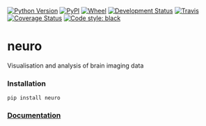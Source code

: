 [![Python Version](https://img.shields.io/pypi/pyversions/neuro.svg)](https://pypi.org/project/neuro)
[![PyPI](https://img.shields.io/pypi/v/neuro.svg)](https://pypi.org/project/neuro)
[![Wheel](https://img.shields.io/pypi/wheel/neuro.svg)](https://pypi.org/project/neuro)
[![Development Status](https://img.shields.io/pypi/status/neuro.svg)](https://github.com/SainsburyWellcomeCentre/neuro)
[![Travis](https://img.shields.io/travis/com/SainsburyWellcomeCentre/neuro?label=Travis%20CI)](
    https://travis-ci.com/SainsburyWellcomeCentre/neuro)
[![Coverage Status](https://coveralls.io/repos/github/SainsburyWellcomeCentre/neuro/badge.svg?branch=master)](https://coveralls.io/github/SainsburyWellcomeCentre/neuro?branch=master)
[![Code style: black](https://img.shields.io/badge/code%20style-black-000000.svg)](https://github.com/python/black)


# neuro
Visualisation and analysis of brain imaging data

### Installation
`pip install neuro`


### [Documentation](https://docs.cellfinder.info/neuro/introduction)
